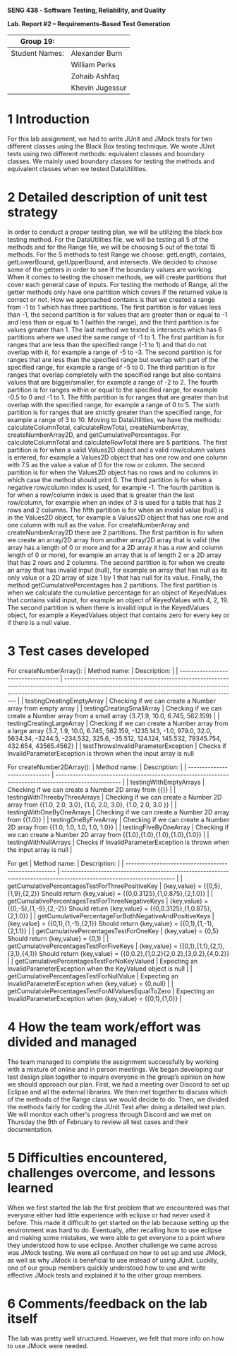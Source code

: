 **SENG 438 - Software Testing, Reliability, and Quality**

**Lab. Report \#2 – Requirements-Based Test Generation**

| Group 19:      |     |
| -------------- | --- |
| Student Names: |   Alexander Burn  |
|                |   William Perks  |
|                |   Zohaib Ashfaq  |
|                |   Khevin Jugessur |

# 1 Introduction

For this lab assignment, we had to write JUnit and JMock tests for two different classes using the Black Box testing technique.  We wrote JUnit tests using two different methods: equivalent classes and boundary classes.  We mainly used boundary classes for testing the methods and equivalent classes when we tested DataUtilities. 

# 2 Detailed description of unit test strategy

In order to conduct a proper testing plan, we will be utilizing the black box testing method. For the DataUtilities file, we will be testing all 5 of the methods and for the Range file, we will be choosing 5 out of the total 15 methods.  For the 5 methods to test Range we choose: getLength, contains, getLowerBound, getUpperBound, and intersects.  We decided to choose some of the getters in order to see if the boundary values are working.  When it comes to testing the chosen methods, we will create partitions that cover each general case of inputs.  For testing the methods of Range, all the getter methods only have one partition which covers if the returned value is correct or not.  How we approached contains is that we created a range from -1 to 1 which has three partitions.  The first partition is for values less than -1, the second partition is for values that are greater than or equal to -1 and less than or equal to 1 (within the range), and the third partition is for values greater than 1.  The last method we tested is intersects which has 6 partitions where we used the same range of -1 to 1.  The first partition is for ranges that are less than the specified range (-1 to 1) and that do not overlap with it, for example a range of -5 to -3.  The second partition is for ranges that are less than the specified range but overlap with part of the specified range, for example a range of -5 to 0. The third partition is for ranges that overlap completely with the specified range but also contains values that are bigger/smaller, for example a range of -2 to 2.  The fourth partition is for ranges within or equal to the specified range, for example -0.5 to 0 and -1 to 1.  The fifth partition is for ranges that are greater than but overlap with the specified range, for example a range of 0 to 5.  The sixth partition is for ranges that are strictly greater than the specified range, for example a range of 3 to 10.  Moving to DataUtilities, we have the methods: calculateColumnTotal, calculateRowTotal, createNumberArray, createNumberArray2D, and getCumulativePercentages.  For calculateColumnTotal and calculateRowTotal there are 5 partitions.  The first partition is for when a valid Values2D object and a valid row/column values is entered, for example a Values2D object that has one row and one column with 7.5 as the value a value of 0 for the row or column.  The second partition is for when the Values2D object has no rows and no columns in which case the method should print 0.  The third partition is for when a negative row/column index is used, for example -1.  The fourth partition is for when a row/column index is used that is greater than the last row/column, for example when an index of 3 is used for a table that has 2 rows and 2 columns.  The fifth partition is for when an invalid value (null) is in the Values2D object, for example a Values2D object that has one row and one column with null as the value.  For createNumberArray and createNumberArray2D there are 2 partitions.  The first partition is for when we create an array/2D array from another array/2D array that is valid (the array has a length of 0 or more and for a 2D array it has a row and column length of 0 or more), for example an array that is of length 2 or a 2D array that has 2 rows and 2 columns.  The second partition is for when we create an array that has invalid input (null), for example an array that has null as its only value or a 2D array of size 1 by 1 that has null for its value.  Finally, the method getCumulativePercentages has 2 partitions.  The first partition is when we calculate the cumulative percentage for an object of KeyedValues that contains valid input, for example an object of KeyedValues with 4, 2, 19.  The second partition is when there is invalid input in the KeyedValues object, for example a KeyedValues object that contains zero for every key or if there is a null value.


# 3 Test cases developed


For createNumberArray():
| Method name:                        | Description:                                                                                                                                                                                                              |
| ----------------------------------- | ------------------------------------------------------------------------------------------------------------------------------------------------------------------------------------------------------------------------- |
| testingCreatingEmptyArray           | Checking if we can create  a Number array from empty array                                                                                                                                                                |
| testingCreatingSmallArray           | Checking if we can create  a Number array from a small array {3.7,1.9, 10.0, 6.745, 562.159}                                                                                                                              |
| testingCreatingLargeArray           | Checking if we can create a Number array from a large array {3.7, 1.9, 10.0, 6.745, 562.159, -1235.143, -1.0, 979.0, 32.0, 5634.34, -3244.5, -234.532, 325.6, -35.512, 124.124, 145.532, 79345.754, 432.654, 43565.4562} |
| testThrowsInvalidParameterException | Checks if InvalidParameterException is thrown when the input array is null 


For createNumber2DArray():
| Method name:                  | Description:                                                                                          |
| ----------------------------- | ----------------------------------------------------------------------------------------------------- |
| testingWIthEmptyArrays        | Checking if we can create a Number 2D array from {{}}                                                 |
| testingWithThreebyThreeArrays | Checking if we can create a Number 2D array from {{1.0, 2.0, 3.0}, {1.0, 2.0, 3.0}, {1.0, 2.0, 3.0 }} |
| testingWithOneByOneArrays     | Checking if we can create a Number 2D array from {{1.0}}                                              |
| testingOneByFiveArray         | Checking if we can create a Number 2D array from {{1.0, 1.0, 1.0, 1.0, 1.0}}                          |
| testingFIveByOneArray         | Checking if we can create a Number 2D array from {{1.0},{1.0},{1.0},{1.0},{1.0}}                      |
| testingWithNullArrays         | Checks if InvalidParameterException is thrown when the input array is null                            |

For get
| Method name:                                          | Description:                                                                                                           |
| ----------------------------------------------------- | ---------------------------------------------------------------------------------------------------------------------- |
| getCumulativePercentagesTestForThreePositiveKey       | {key,value} = {{0,5},{1,9},{2,2}} Should return {key,value} = {{0,0.3125},{1,0.875},{2,1.0}}                        |
| getCumulativePercentagesTestForThreeNegativeKeys      | {key,value} = {{0,-5},{1,-9},{2,-2}} Should return {key,value} = {{0,0.3125},{1,0.875},{2,1.0}}                     |
| getCumulativePercentageForBothNegativeAndPositiveKeys | {key,value} = {{0,1},{1,-1},{2,1}} Should return {key,value} = {{0,1},{1,-1},{2,1.1}}                               |
| getCumulativePercentagesTestForOneKey                 | {key,value} = {0,5} Should return {key,value} = {0,1)                                                               |
| getCumulativePercentagesTestForFiveKeys               | {key,value} = {{0,1},{1,1},{2,1},{3,1},{4,1}} Should return {key,value} = {{0,0.2},{1,0.2}{2,0.2},{3,0.2},{4,0.2}} |
| getCumulativePercentagesTestForNoKeyValued            | Expecting an InvalidParameterException when the KeyValued object is null                                               |
| getCumulativePercentagesTestForNullValue              | Expecting an InvalidParameterException when {key,value} = {0,null}                                                   |
| getCumulatviePercentagesTestForAllValuesEqualToZero   | Expecting an InvalidParameterException when {key,value} = {{0,1},{1,0}}  |


# 4 How the team work/effort was divided and managed

The team managed to complete the assignment successfully by working with a mixture of online and in person meetings. We began developing our test design plan together to inquire everyone in the group’s opinion on how we should approach our plan. First, we had a meeting over Discord to set up Eclipse and all the external libraries. We then met together to discuss which of the methods of the Range class we would decide to do. Then, we divided the methods fairly for coding the JUnit Test after doing a detailed test plan. We will monitor each other's progress through Discord and we met on Thursday the 9th of February to review all test cases and their documentation. 

# 5 Difficulties encountered, challenges overcome, and lessons learned

When we first started the lab the first problem that we encountered was that everyone either had little experience with eclipse or had never used it before.  This made it difficult to get started on the lab because setting up the environment was hard to do.  Eventually, after recalling how to use eclipse and making some mistakes, we were able to get everyone to a point where they understood how to use eclipse.  Another challenge we came across was JMock testing.  We were all confused on how to set up and use JMock, as well as why JMock is beneficial to use instead of using JUnit.  Luckily, one of our group members quickly understood how to use and write effective JMock tests and explained it to the other group members.


# 6 Comments/feedback on the lab itself

The lab was pretty well structured. However, we felt that more info on how to use JMock were needed.
